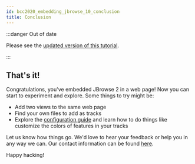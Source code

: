 ```yaml
---
id: bcc2020_embedding_jbrowse_10_conclusion
title: Conclusion
---
```


:::danger Out of date

Please see the
[updated version of this tutorial](/docs/tutorials/embed_linear_genome_view/01_introduction).

:::

## That's it!

Congratulations, you've embedded JBrowse 2 in a web page! Now you can start to
experiment and explore. Some things to try might be:

- Add two views to the same web page
- Find your own files to add as tracks
- Explore the [configuration guide](/docs/config_guide) and learn how to do things
  like customize the colors of features in your tracks

Let us know how things go. We'd love to hear your feedback or help you in any
way we can. Our contact information can be found [here](/contact).

Happy hacking!
